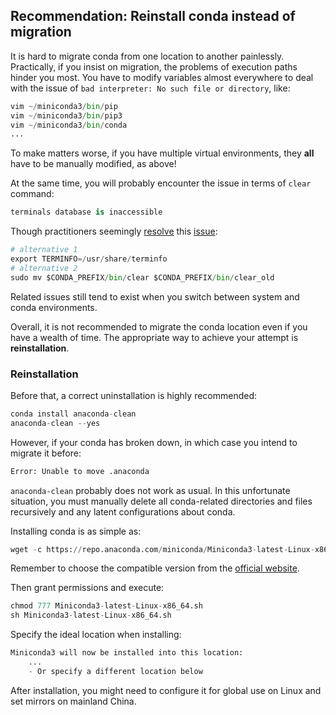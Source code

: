 ## Recommendation:  Reinstall conda instead of migration

It is hard to migrate conda from one location to another painlessly. Practically, if you insist on migration, the problems of execution paths hinder you most. You have to modify variables almost everywhere to deal with the issue of `bad interpreter: No such file or directory`, like:

```python
vim ~/miniconda3/bin/pip
vim ~/miniconda3/bin/pip3
vim ~/miniconda3/bin/conda
...
```

To make matters worse, if you have multiple virtual environments, they **all** have to be manually modified, as above!

At the same time, you will probably encounter the issue in terms of `clear` command:

```python
terminals database is inaccessible
```

Though practitioners seemingly [resolve](https://askubuntu.com/questions/988694/clear-command-terminals-database-is-inaccessible) this [issue](https://github.com/ContinuumIO/anaconda-issues/issues/331):

```python
# alternative 1
export TERMINFO=/usr/share/terminfo
# alternative 2
sudo mv $CONDA_PREFIX/bin/clear $CONDA_PREFIX/bin/clear_old
```

Related issues still tend to exist when you switch between system and conda environments.

Overall, it is not recommended to migrate the conda location even if you have a wealth of time. The appropriate way to achieve your attempt is **reinstallation**.

### Reinstallation

Before that, a correct uninstallation is highly recommended:

```python
conda install anaconda-clean
anaconda-clean --yes
```

However, if your conda has broken down, in which case you intend to migrate it before:

```python
Error: Unable to move .anaconda
```

`anaconda-clean` probably does not work as usual. In this unfortunate situation, you must manually delete all conda-related directories and files recursively and any latent configurations about conda.

Installing conda is as simple as:

```python
wget -c https://repo.anaconda.com/miniconda/Miniconda3-latest-Linux-x86_64.sh
```

Remember to choose the compatible version from the [official website](https://docs.anaconda.com/free/miniconda/). 

Then grant permissions and execute:

```python
chmod 777 Miniconda3-latest-Linux-x86_64.sh
sh Miniconda3-latest-Linux-x86_64.sh
```

Specify the ideal location when installing:

```python
Miniconda3 will now be installed into this location:
    ...
    - Or specify a different location below
```

After installation, you might need to configure it for global use on Linux and set mirrors on mainland China.

